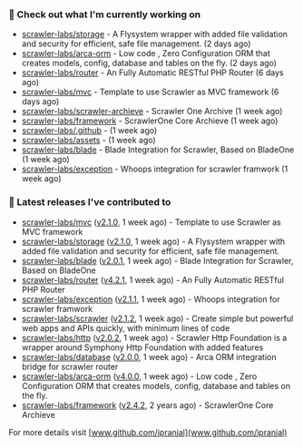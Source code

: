 ### 👷 Check out what I'm currently working on

- [scrawler-labs/storage](https://github.com/scrawler-labs/storage) - A Flysystem wrapper with added file validation and security for efficient, safe file management. (2 days ago)
- [scrawler-labs/arca-orm](https://github.com/scrawler-labs/arca-orm) -  Low code , Zero Configuration ORM that creates models, config, database and tables on the fly. (2 days ago)
- [scrawler-labs/router](https://github.com/scrawler-labs/router) - An Fully Automatic RESTful PHP Router (6 days ago)
- [scrawler-labs/mvc](https://github.com/scrawler-labs/mvc) - Template to use Scrawler as MVC framework (6 days ago)
- [scrawler-labs/scrawler-archieve](https://github.com/scrawler-labs/scrawler-archieve) - Scrawler One Archive (1 week ago)
- [scrawler-labs/framework](https://github.com/scrawler-labs/framework) - ScrawlerOne Core Archieve (1 week ago)
- [scrawler-labs/.github](https://github.com/scrawler-labs/.github) -  (1 week ago)
- [scrawler-labs/assets](https://github.com/scrawler-labs/assets) -  (1 week ago)
- [scrawler-labs/blade](https://github.com/scrawler-labs/blade) - Blade Integration for Scrawler, Based on BladeOne (1 week ago)
- [scrawler-labs/exception](https://github.com/scrawler-labs/exception) - Whoops integration for scrawler framwork (1 week ago)

### 🔭 Latest releases I've contributed to

- [scrawler-labs/mvc](https://github.com/scrawler-labs/mvc) ([v2.1.0](https://github.com/scrawler-labs/mvc/releases/tag/v2.1.0), 1 week ago) - Template to use Scrawler as MVC framework
- [scrawler-labs/storage](https://github.com/scrawler-labs/storage) ([v2.1.0](https://github.com/scrawler-labs/storage/releases/tag/v2.1.0), 1 week ago) - A Flysystem wrapper with added file validation and security for efficient, safe file management.
- [scrawler-labs/blade](https://github.com/scrawler-labs/blade) ([v2.0.1](https://github.com/scrawler-labs/blade/releases/tag/v2.0.1), 1 week ago) - Blade Integration for Scrawler, Based on BladeOne
- [scrawler-labs/router](https://github.com/scrawler-labs/router) ([v4.2.1](https://github.com/scrawler-labs/router/releases/tag/v4.2.1), 1 week ago) - An Fully Automatic RESTful PHP Router
- [scrawler-labs/exception](https://github.com/scrawler-labs/exception) ([v2.1.1](https://github.com/scrawler-labs/exception/releases/tag/v2.1.1), 1 week ago) - Whoops integration for scrawler framwork
- [scrawler-labs/scrawler](https://github.com/scrawler-labs/scrawler) ([v2.1.2](https://github.com/scrawler-labs/scrawler/releases/tag/v2.1.2), 1 week ago) - Create simple but powerful web apps and APIs quickly, with minimum lines of code
- [scrawler-labs/http](https://github.com/scrawler-labs/http) ([v2.0.2](https://github.com/scrawler-labs/http/releases/tag/v2.0.2), 1 week ago) - Scrawler Http Foundation is a wrapper around Symphony Http Foundation with added features
- [scrawler-labs/database](https://github.com/scrawler-labs/database) ([v2.0.0](https://github.com/scrawler-labs/database/releases/tag/v2.0.0), 1 week ago) - Arca ORM integration bridge for scrawler router
- [scrawler-labs/arca-orm](https://github.com/scrawler-labs/arca-orm) ([v4.0.0](https://github.com/scrawler-labs/arca-orm/releases/tag/v4.0.0), 1 week ago) -  Low code , Zero Configuration ORM that creates models, config, database and tables on the fly.
- [scrawler-labs/framework](https://github.com/scrawler-labs/framework) ([v2.4.2](https://github.com/scrawler-labs/framework/releases/tag/v2.4.2), 2 years ago) - ScrawlerOne Core Archieve

For more details visit [www.github.com/ipranjal](www.github.com/ipranjal)

